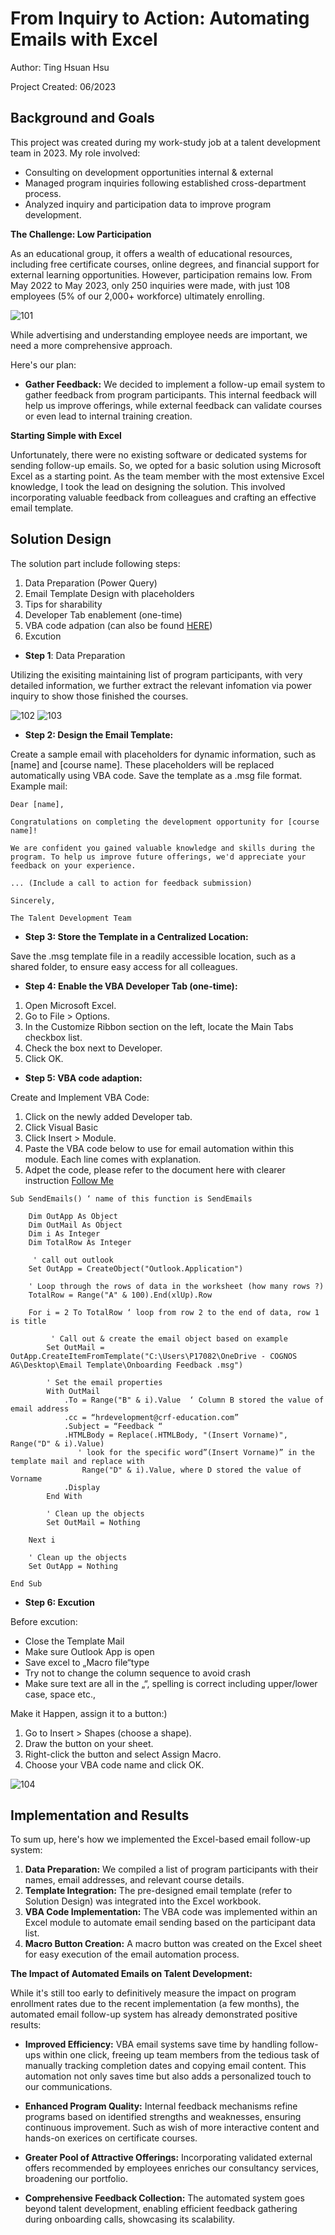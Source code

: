 # From Inquiry to Action: Automating Emails with Excel

Author: Ting Hsuan Hsu

Project Created: 06/2023

## Background and Goals
This project was created during my work-study job at a talent development team in 2023. My role involved:

* Consulting on development opportunities internal & external
* Managed program inquiries following established cross-department process.
* Analyzed inquiry and participation data to improve program development.

**The Challenge: Low Participation**

As an educational group, it offers a wealth of educational resources, including free certificate courses, online degrees, and financial support for external learning opportunities. However, participation remains low. From May 2022 to May 2023, only 250 inquiries were made, with just 108 employees (5% of our 2,000+ workforce) ultimately enrolling.

![101](images/101_statistic.png)

While advertising and understanding employee needs are important, we need a more comprehensive approach. 

Here's our plan:

* **Gather Feedback:** We decided to implement a follow-up email system to gather feedback from program participants. This internal feedback will help us improve offerings, while external feedback can validate courses or even lead to internal training creation. 


**Starting Simple with Excel**

Unfortunately, there were no existing software or dedicated systems for sending follow-up emails. So, we opted for a basic solution using Microsoft Excel as a starting point. As the team member with the most extensive Excel knowledge, I took the lead on designing the solution. This involved incorporating valuable feedback from colleagues and crafting an effective email template.

## Solution Design

The solution part include following steps:

1. Data Preparation (Power Query)
2. Email Template Design with placeholders
3. Tips for sharability
4. Developer Tab enablement (one-time)
5. VBA code adpation (can also be found [HERE](docs/code_adaption.pdf))
6. Excution 

* **Step 1**: Data Preparation

Utilizing the exisiting maintaining list of program participants, with very detailed information, we further extract the relevant infomation via power inquiry to show those finished the courses.

![102](images/102_query1.png)
![103](images/103_query2.png)


  
* **Step 2: Design the Email Template:**

Create a sample email with placeholders for dynamic information, such as [name] and [course name]. These placeholders will be replaced automatically using VBA code. Save the template as a .msg file format.
Example mail:
``` 
Dear [name],

Congratulations on completing the development opportunity for [course name]!

We are confident you gained valuable knowledge and skills during the program. To help us improve future offerings, we'd appreciate your feedback on your experience. 

... (Include a call to action for feedback submission)

Sincerely,

The Talent Development Team
```
* **Step 3: Store the Template in a Centralized Location:**

Save the .msg template file in a readily accessible location, such as a shared folder, to ensure easy access for all colleagues.

* **Step 4: Enable the VBA Developer Tab (one-time):**

1. Open Microsoft Excel.
2. Go to File > Options.
3. In the Customize Ribbon section on the left, locate the Main Tabs checkbox list.
4. Check the box next to Developer.
5. Click OK.

* **Step 5: VBA code adaption:**

Create and Implement VBA Code:
1. Click on the newly added Developer tab.
2. Click Visual Basic
3. Click Insert > Module.
4. Paste the VBA code below to use for email automation within this module. Each line comes with explanation.
5. Adpet the code, please refer to the document here with clearer instruction [Follow Me](docs/code_adaption.pdf)


```
Sub SendEmails() ‘ name of this function is SendEmails
    
    Dim OutApp As Object
    Dim OutMail As Object
    Dim i As Integer
    Dim TotalRow As Integer
   
     ' call out outlook
    Set OutApp = CreateObject("Outlook.Application")
    
    ' Loop through the rows of data in the worksheet (how many rows ?)
    TotalRow = Range("A" & 100).End(xlUp).Row
    
    For i = 2 To TotalRow ‘ loop from row 2 to the end of data, row 1 is title 
                       
         ' Call out & create the email object based on example 
        Set OutMail = OutApp.CreateItemFromTemplate("C:\Users\P17082\OneDrive - COGNOS AG\Desktop\Email Template\Onboarding Feedback .msg")
        
        ' Set the email properties
        With OutMail
            .To = Range("B" & i).Value  ‘ Column B stored the value of email address
            .cc = “hrdevelopment@crf-education.com”
            .Subject = “Feedback “
            .HTMLBody = Replace(.HTMLBody, "(Insert Vorname)", Range("D" & i).Value)
               ' look for the specific word”(Insert Vorname)” in the template mail and replace with   
                Range("D" & i).Value, where D stored the value of Vorname  
            .Display
        End With
        
        ' Clean up the objects
        Set OutMail = Nothing
        
    Next i
    
    ' Clean up the objects
    Set OutApp = Nothing
    
End Sub
```

* **Step 6: Excution**

Before excution:
* Close the Template Mail
* Make sure Outlook App is open
* Save excel to „Macro file“type
* Try not to change the column sequence to avoid crash
* Make sure text are all in the „“, spelling is correct including upper/lower case, space etc.,

Make it Happen, assign it to a button:)
1. Go to Insert > Shapes (choose a shape).
2. Draw the button on your sheet.
3. Right-click the button and select Assign Macro.
4. Choose your VBA code name and click OK.

![104](images/104_button.png)

## Implementation and Results

To sum up, here's how we implemented the Excel-based email follow-up system:

1. **Data Preparation:** We compiled a list of program participants with their names, email addresses, and relevant course details.
2. **Template Integration:** The pre-designed email template (refer to Solution Design) was integrated into the Excel workbook.
3. **VBA Code Implementation:** The VBA code was implemented within an Excel module to automate email sending based on the participant data list. 
4. **Macro Button Creation:** A macro button was created on the Excel sheet for easy execution of the email automation process.

**The Impact of Automated Emails on Talent Development:**

While it's still too early to definitively measure the impact on program enrollment rates due to the recent implementation (a few months), the automated email follow-up system has already demonstrated positive results:

* **Improved Efficiency:**  VBA email systems save time by handling follow-ups within one click, freeing up team members from the tedious task of manually tracking completion dates and copying email content. This automation not only saves time but also adds a personalized touch to our communications.
  
* **Enhanced Program Quality:** Internal feedback mechanisms refine programs based on identified strengths and weaknesses, ensuring continuous improvement. Such as wish of more interactive content and hands-on exerices on certificate courses.
  
* **Greater Pool of Attractive Offerings:**  Incorporating validated external offers recommended by employees enriches our consultancy services, broadening our portfolio. 

* **Comprehensive Feedback Collection:** The automated system goes beyond talent development, enabling efficient feedback gathering during onboarding calls, showcasing its scalability.





